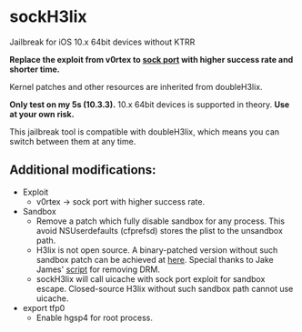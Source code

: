 # sockH3lix

Jailbreak for iOS 10.x 64bit devices without KTRR

**Replace the exploit from v0rtex to [sock port](https://github.com/jakeajames/sock_port) with higher success rate and shorter time.**

Kernel patches and other resources are inherited from doubleH3lix.

**Only test on my 5s (10.3.3).** 10.x 64bit devices is supported in theory. **Use at your own risk.**

This jailbreak tool is compatible with doubleH3lix, which means you can switch between them at any time.

## Additional modifications:
- Exploit
  - v0rtex -> sock port with higher success rate.
- Sandbox
  - Remove a patch which fully disable sandbox for any process. This avoid NSUserdefaults (cfprefsd) stores the plist to the unsandbox path.
  - H3lix is not open source. A binary-patched version without such sandbox patch can be achieved at [here](https://github.com/SongXiaoXi/sockH3lix/releases). Special thanks to Jake James' [script](https://gist.github.com/jakeajames/b44d8db345769a7149e97f5e155b3d46) for removing DRM.
  - sockH3lix will call uicache with sock port exploit for sandbox escape. Closed-source H3lix without such sandbox path cannot use uicache.
- export tfp0
  - Enable hgsp4 for root process.
